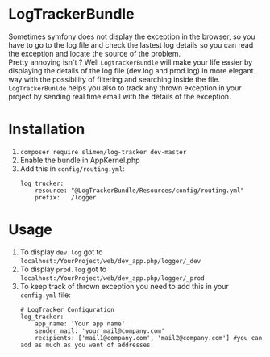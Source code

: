 # LogTrackerBundle

Sometimes symfony does not display the exception in the browser, so you have to go to the log file and check the lastest log details so you can read the exception and locate the source of the problem.<br>
Pretty annoying isn't ? Well `LogtrackerBundle` will make your life easier by displaying the details of the log file (dev.log and prod.log) in more elegant way with the possibility of filtering and searching inside the file.<br>
`LogTrackerBunlde` helps you also to track any thrown exception in your project by sending real time email with the details of the exception.

# Installation

1. `composer require slimen/log-tracker dev-master`<br>
2. Enable the bundle in AppKernel.php<br>
3. Add this in `config/routing.yml`:<br>
    ```
    log_trucker:
        resource: "@LogTrackerBundle/Resources/config/routing.yml"
        prefix:   /logger
    ```

# Usage
1. To display `dev.log` got to `localhost:/YourProject/web/dev_app.php/logger/_dev`
2. To display `prod.log` got to `localhost:/YourProject/web/dev_app.php/logger/_prod`
3. To keep track of thrown exception you need to add this in your `config.yml` file:<br>
    ```
    # LogTracker Configuration
    log_tracker:
        app_name: 'Your app name'
        sender_mail: 'your_mail@company.com'
        recipients: ['mail1@company.com', 'mail2@company.com'] #you can add as much as you want of addresses
    ```

